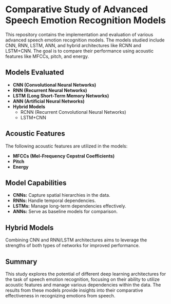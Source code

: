 # Comparative Study of Advanced Speech Emotion Recognition Models

This repository contains the implementation and evaluation of various advanced speech emotion recognition models. The models studied include CNN, RNN, LSTM, ANN, and hybrid architectures like RCNN and LSTM+CNN. The goal is to compare their performance using acoustic features like MFCCs, pitch, and energy.

## Models Evaluated

- **CNN (Convolutional Neural Networks)**
- **RNN (Recurrent Neural Networks)**
- **LSTM (Long Short-Term Memory Networks)**
- **ANN (Artificial Neural Networks)**
- **Hybrid Models**
  - RCNN (Recurrent Convolutional Neural Networks)
  - LSTM+CNN

## Acoustic Features

The following acoustic features are utilized in the models:
- **MFCCs (Mel-Frequency Cepstral Coefficients)**
- **Pitch**
- **Energy**

## Model Capabilities

- **CNNs:** Capture spatial hierarchies in the data.
- **RNNs:** Handle temporal dependencies.
- **LSTMs:** Manage long-term dependencies effectively.
- **ANNs:** Serve as baseline models for comparison.

## Hybrid Models

Combining CNN and RNN/LSTM architectures aims to leverage the strengths of both types of networks for improved performance.

## Summary

This study explores the potential of different deep learning architectures for the task of speech emotion recognition, focusing on their ability to utilize acoustic features and manage various dependencies within the data. The results from these models provide insights into their comparative effectiveness in recognizing emotions from speech.
